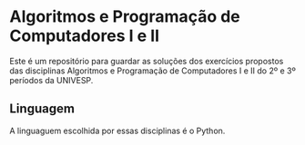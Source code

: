 # Algoritmos e Programação de Computadores I e II

Este é um repositório para guardar as soluções dos exercícios propostos das disciplinas Algoritmos e Programação de Computadores I e II do 2º e 3º períodos da UNIVESP.

## Linguagem

A linguaguem escolhida por essas disciplinas é o Python.